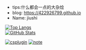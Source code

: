- tips:什么都会一点的大杂烩  
- blog: https://422926799.github.io  
- Name: jiushi  


<a href="https://github.com/422926799">
  <img align="center" alt="Top Langs" src="https://github-readme-stats.vercel.app/api/top-langs/?username=422926799&layout=compact" />
</a>
</br>

<a href="https://github.com/422926799">
  <img align="center" alt="GitHub Stats" src="https://github-readme-stats.vercel.app/api?username=422926799&show_icons=true&include_all_commits=true" />
</a>
</br>

[![csplugin](https://github-readme-stats.vercel.app/api/pin/?username=422926799&repo=csplugin)](https://github.com/422926799/csplugin)
[![note](https://github-readme-stats.vercel.app/api/pin/?username=422926799&repo=note)](https://github.com/422926799/note)
